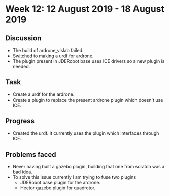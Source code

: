 # Week 12: 12 August 2019 - 18 August 2019
## Discussion
- The build of ardrone_vislab failed.
- Switched to making a urdf for ardrone.
- The plugin present in JDERobot base uses ICE drivers so a new plugin is needed.

## Task
- Create a urdf for the ardrone.
- Create a plugin to replace the present ardrone plugin which doesn't use ICE.

## Progress
- Created the urdf. It currently uses the plugin which interfaces through ICE.

## Problems faced
- Never having built a gazebo plugin, building that one from scratch was a bad idea.
- To solve this issue currently I am trying to fuse two plugins
    - JDERobot base plugin for the ardrone.
    - Hector gazebo plugin for quadrotor.
